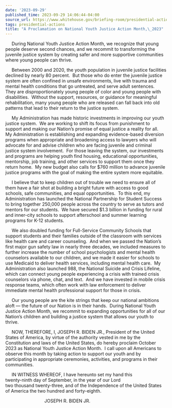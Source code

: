 ```yaml
---
date: '2023-09-29'
published_time: 2023-09-29 14:06:44-04:00
source_url: https://www.whitehouse.gov/briefing-room/presidential-actions/2023/09/29/a-proclamation-on-national-youth-justice-action-month-2023/
tags: presidential-actions
title: "A Proclamation on National Youth Justice Action Month,\_2023"
---
```

 
     During National Youth Justice Action Month, we recognize that young
people deserve second chances, and we recommit to transforming the
juvenile justice system by creating safer and more supportive
communities where young people can thrive.

     Between 2000 and 2020, the youth population in juvenile justice
facilities declined by nearly 80 percent.  But those who do enter the
juvenile justice system are often confined in unsafe environments, live
with trauma and mental health conditions that go untreated, and serve
adult sentences.  They are disproportionately young people of color and
young people with disabilities.  Without the support, resources, or
guidance for meaningful rehabilitation, many young people who are
released can fall back into old patterns that lead to their return to
the justice system. 

     My Administration has made historic investments in improving our
youth justice system.  We are working to shift its focus from punishment
to support and making our Nation’s promise of equal justice a reality
for all.  My Administration is establishing and expanding evidence-based
diversion programs when appropriate and broadening access to lawyers who
will advocate for and advise children who are facing juvenile and
criminal justice system involvement.  For those leaving the system, our
investments and programs are helping youth find housing, educational
opportunities, mentorship, job training, and other services to support
them once they return home.  My new budget also calls for $760 million
to advance juvenile justice programs with the goal of making the entire
system more equitable. 

     I believe that to keep children out of trouble we need to ensure
all of them have a fair shot at building a bright future with access to
good schools, safe communities, and equal opportunities.  To this end,
my Administration has launched the National Partnership for Student
Success to bring together 250,000 people across the country to serve as
tutors and mentors for our students.  We have secured $1.3 billion in
funding for rural and inner-city schools to support afterschool and
summer learning programs for K-12 students.  

     We also doubled funding for Full-Service Community Schools that
support students and their families outside of the classroom with
services like health care and career counseling.  And when we passed the
Nation’s first major gun safety law in nearly three decades, we included
measures to further increase the number of school psychologists and
mental health counselors available to our children, and we made it
easier for schools to use Medicaid to deliver health services, including
mental health care.  My Administration also launched 988, the National
Suicide and Crisis Lifeline, which can connect young people experiencing
a crisis with trained crisis counselors via phone, chat, and text.  And
we have invested in mobile crisis response teams, which often work with
law enforcement to deliver immediate mental health professional support
for those in crisis.

     Our young people are the kite strings that keep our national
ambitions aloft — the future of our Nation is in their hands.  During
National Youth Justice Action Month, we recommit to expanding
opportunities for all of our Nation’s children and building a justice
system that allows our youth to thrive.

     NOW, THEREFORE, I, JOSEPH R. BIDEN JR., President of the United
States of America, by virtue of the authority vested in me by the
Constitution and laws of the United States, do hereby proclaim October
2023 as National Youth Justice Action Month.  I call upon all Americans
to observe this month by taking action to support our youth and by
participating in appropriate ceremonies, activities, and programs in
their communities.

     IN WITNESS WHEREOF, I have hereunto set my hand this  
twenty-ninth day of September, in the year of our Lord
two thousand twenty-three, and of the Independence of the United States
of America the two hundred and forty-eighth.

                               JOSEPH R. BIDEN JR.
